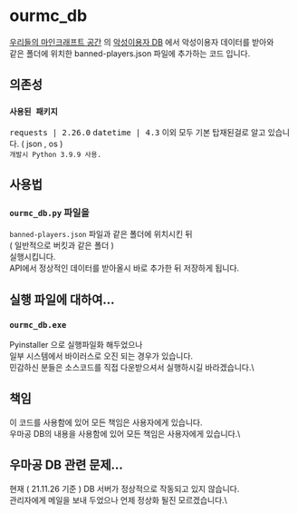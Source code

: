 # ourmc_db
[우리들의 마인크래프트 공간](https://cafe.naver.com/minecraftgame) 의 [악성이용자 DB](https://userdb.ourmc.space/)
에서 악성이용자 데이터를 받아와\
같은 폴더에 위치한 banned-players.json 파일에 추가하는 코드 입니다.

## 의존성 
### `사용된 패키지`
<kbd><samp>requests | 2.26.0</samp></kbd>
<kbd><samp>datetime | 4.3</samp></kbd>
이외 모두 기본 탑재된걸로 알고 있습니다.
( json , os )\
`개발시 Python 3.9.9 사용.`

## 사용법
### `ourmc_db.py` 파일을
`banned-players.json` 파일과 같은 폴더에 위치시킨 뒤\
( 일반적으로 버킷과 같은 폴더 )\
실행시킵니다.\
API에서 정상적인 데이터를 받아올시 바로 추가한 뒤 저장하게 됩니다.

## 실행 파일에 대하여...
### `ourmc_db.exe`
Pyinstaller 으로 실행파일화 해두었으나\
일부 시스템에서 바이러스로 오진 되는 경우가 있습니다.\
민감하신 분들은 소스코드를 직접 다운받으셔서 실행하시길 바라겠습니다.\

## 책임
이 코드를 사용함에 있어 모든 책임은 사용자에게 있습니다.\
우마공 DB의 내용을 사용함에 있어 모든 책임은 사용자에게 있습니다.\

## 우마공 DB 관련 문제...
현재 ( 21.11.26 기준 ) DB 서버가 정상적으로 작동되고 있지 않습니다.\
관리자에게 메일을 보내 두었으나 언제 정상화 될진 모르겠습니다.\
